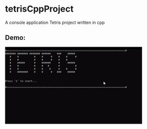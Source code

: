 # tetrisCppProject
A console application Tetris project written in cpp
## Demo:
![](Demos/TetrisDemo.gif)
